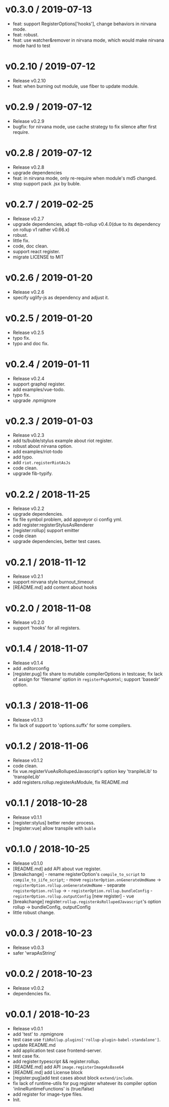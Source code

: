 
v0.3.0 / 2019-07-13
==================

  * feat: support RegisterOptions['hooks'], change behaviors in nirvana mode.
  * feat: robust.
  * feat: use watcher&remover in nirvana mode, which would make nirvana mode hard to test

v0.2.10 / 2019-07-12
====================

  * Release v0.2.10
  * feat: when burning out module, use fiber to update module.

v0.2.9 / 2019-07-12
===================

  * Release v0.2.9
  * bugfix: for nirvana mode, use cache strategy to fix silence after first require.

v0.2.8 / 2019-07-12
===================

  * Release v0.2.8
  * upgrade dependencies
  * feat: in nirvana mode, only re-require when module's md5 changed.
  * stop support pack .jsx by buble.

v0.2.7 / 2019-02-25
===================

  * Release v0.2.7
  * upgrade dependencies, adapt fib-rollup v0.4.0(due to its dependency on rollup v1 rather v0.66.x)
  * robust.
  * little fix.
  * code, doc clean.
  * support react register.
  * migrate LICENSE to MIT

v0.2.6 / 2019-01-20
===================

  * Release v0.2.6
  * specify uglify-js as dependency and adjust it.

v0.2.5 / 2019-01-20
===================

  * Release v0.2.5
  * typo fix.
  * typo and doc fix.

v0.2.4 / 2019-01-11
===================

  * Release v0.2.4
  * support graphql register.
  * add examples/vue-todo.
  * typo fix.
  * upgrade .npmignore

v0.2.3 / 2019-01-03
===================

  * Release v0.2.3
  * add ts/buble/stylus example about riot register.
  * robust about nirvana option.
  * add examples/riot-todo
  * add typo.
  * add `riot.registerRiotAsJs`
  * code clean.
  * upgrade fib-typify.

v0.2.2 / 2018-11-25
===================

  * Release v0.2.2
  * upgrade dependencies.
  * fix file symbol problem, add appveyor ci config yml.
  * add register:registerStylusAsRenderer
  * [register:rollup] support emitter
  * code clean
  * upgrade dependencies, better test cases.

v0.2.1 / 2018-11-12
===================

  * Release v0.2.1
  * support nirvana style burnout_timeout
  * [README.md] add content about hooks

v0.2.0 / 2018-11-08
===================

  * Release v0.2.0
  * support 'hooks' for all registers.

v0.1.4 / 2018-11-07
===================

  * Release v0.1.4
  * add .editorconfig
  * [register.pug] fix share to mutable compilerOptions in testcase; fix lack of assign for 'filename' option in `registerPugAsHtml`; support 'basedir' option.

v0.1.3 / 2018-11-06
===================

  * Release v0.1.3
  * fix lack of support to 'options.suffx' for some compilers.

v0.1.2 / 2018-11-06
===================

  * Release v0.1.2
  * code clean.
  * fix vue.registerVueAsRollupedJavascript's option key 'tranpileLib' to 'transpileLib'
  * add registers.rollup.registerAsModule, fix README.md

v0.1.1 / 2018-10-28
===================

  * Release v0.1.1
  * [register:stylus] better render process.
  * [register:vue] allow transpile with `buble`

v0.1.0 / 2018-10-25
===================

  * Release v0.1.0
  * [README.md] add API about vue register.
  * [breakchange]     - rename registerOption's `compile_to_script` to `compile_to_iife_script`;     - move `registerOption.onGenerateUmdName` -> `registerOption.rollup.onGenerateUmdName`     - separate `registerOption.rollup` ->         - `registerOption.rollup.bundleConfig`         - `registerOption.rollup.outputConfig` [new register]     - vue
  * [breakchange] register:`rollup.registerAsRollupedJavascript`'s option rollup -> bundleConfig, outputConfig
  * little robust change.

v0.0.3 / 2018-10-23
===================

  * Release v0.0.3
  * safer 'wrapAsString'

v0.0.2 / 2018-10-23
===================

  * Release v0.0.2
  * dependencies fix.

v0.0.1 / 2018-10-23
===================

  * Release v0.0.1
  * add 'test' to .npmignore
  * test case use `fibRollup.plugins['rollup-plugin-babel-standalone']`.
  * update README.md
  * add application test case frontend-server.
  * test case fix.
  * add register:typescript && register:rollup.
  * [README.md] add API `image.registerImageAsBase64`
  * [README.md] add License block
  * [register:pug]add test cases about block `extend/include`.
  * fix lack of runtime-utils for pug register whatever its compiler option 'inlineRuntimeFunctions' is (true/false)
  * add register for image-type files.
  * Init.
